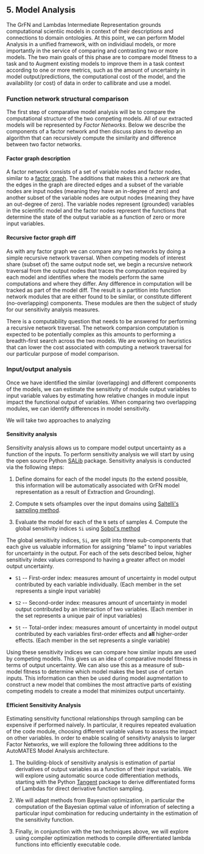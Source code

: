 ## 5. Model Analysis 

The GrFN and Lambdas Intermediate Representation grounds computational
scientiic models in context of their descriptions and connections to
domain ontologies.  At this point, we can perform Model Analysis in a
unified framework, with on individiaul models, or more importantly in
the service of comparing and contrasting two or more models.  The two
main goals of this phase are to compare model fitness to a task and to
Augment existing models to improve them in a task context according to
one or more metrics, such as the amount of uncertainty in model
output/predictions, the computational cost of the model, and the
availability (or cost) of data in order to callibrate and use a model.

### Function network structural comparison 

The first step of comparative model analysis will be to compare the
computational structure of the two competing models. All of our
extracted models will be represented by *Factor Networks*. Below we
describe the components of a factor network and then discuss plans to
develop an algorithm that can recursively compute the similarity and
difference between two factor networks.

#### Factor graph description 

A factor network consists of a set of variable nodes and factor nodes,
similar to a [factor
graph](https://en.wikipedia.org/wiki/Factor_graph). The additions that
makes this a *network* are that the edges in the graph are directed
edges and a subset of the variable nodes are input nodes (meaning they
have an in-degree of zero) and another subset of the variable nodes
are output nodes (meaning they have an out-degree of zero). The
variable nodes represent (grounded) variables in the scientific model
and the factor nodes represent the functions that determine the state
of the output variable as a function of zero or more input variables.

#### Recursive factor graph diff

As with any factor graph we can compare any two networks by doing a
simple recursive network traversal. When competing models of interest
share (subset of) the same output node set, we begin a recursive
network traversal from the output nodes that traces the computation
required by each model and identifies where the models perform the
same computations and where they differ. Any difference in computation
will be tracked as part of the model diff. The result is a partition
into function network modules that are either found to be similar, or
constitute different (no-overlapping) components.  These modules are
then the subject of study for our sensitivity analysis measures.

There is a computability question that needs to be answered for
performing a recursive network traversal.  The network comparsion
computation is expected to be potentially complex as this amounts to
performing a breadth-first search across the two models.  We are
working on heuristics that can lower the cost associated with
computing a network traversal for our particular purpose of model
comparison.

### Input/output analysis

Once we have identified the similar (overlapping) and different
components of the models, we can estimate the sensitivity of module
output variables to input variable values by estimating how relative
changes in module input impact the functional output of variables.
When comparing two overlapping modules, we can identify differences in
model sensitivity.

We will take two approaches to analyzing 

#### Sensitivity analysis

Sensitivity analysis allows us to compare model output uncertainty as
a function of the inputs. To perform sensitivity analysis we will
start by using the open source Python
[SALib](https://salib.readthedocs.io/en/latest/index.html)
package. Sensitivity analysis is conducted via the following steps:

1. Define domains for each of the model inputs (to the extend
possible, this information will be automatically associated with GrFN
model representation as a result of Extraction and Grounding).

2. Compute `N` sets ofsamples over the input domains using [Saltelli's
sampling
method](https://www.sciencedirect.com/science/article/pii/S0010465509003087).

3. Evaluate the model for each of the `N` sets of samples 4. Compute
the global sensitivity indices `Si` using [Sobol's
method](https://www.sciencedirect.com/science/article/abs/pii/S0378475400002706)

The global sensitivity indices, `Si`, are split into three
sub-components that each give us valuable information for assigning
"blame" to input variables for uncertainty in the output. For each of
the sets described below, higher sensitivity index values correspond to
having a greater affect on model output uncertainty.

- `S1` -- First-order index: measures amount of uncertainty in model
  output contributed by each variable individually. (Each member in
  the set represents a single input variable)

- `S2` -- Second-order index: measures amount of uncertainty in model
  output contributed by an interaction of two variables. (Each member
  in the set represents a unique pair of input variables)

- `St` -- Total-order index: measures amount of uncertainty in model
  output contributed by each variables first-order effects and **all**
  higher-order effects. (Each member in the set represents a single
  variable)

Using these sensitivity indices we can compare how similar inputs are
used by competing models. This gives us an idea of comparative model
fitness in terms of output uncertainty. We can also use this as a
measure of sub-model fitness to determine which model makes the best
use of certain inputs. This information can then be used during model
augmentation to construct a new model that combines the most
attractive parts of existing competing models to create a model that
minimizes output uncertainty.

#### Efficient Sensitivity Analysis

Estimating sensitivity functional relationships through sampling can
be expensive if performed naively.  In particular, it requires
repeated evaluation of the code module, choosing different variable
values to assess the impact on other variables. In order to enable
scaling of sensitivty analysis to larger Factor Networks, we will
explore the following three additions to the AutoMATES Model Analysis
architecture.

1. The building-block of sensitivity analysis is estimation of partial
derivatives of output variables as a function of their input variabls.
We will explore using automatic source code differentiation methods,
starting with the Python [Tangent](https://github.com/google/tangent)
package to derive differentiated forms of Lambdas for direct
derivative function sampling.

2. We will adapt methods from Bayesian optimization, in particular the
computation of the Bayesian optimal value of infomration of selecting
a particular input combination for reducing undertainty in the
estimation of the sensitivity function.

3. Finally, in conjunction with the two techniques above, we will
explore using compiler optimization methods to compile differentiated
lambda functions into efficiently executable code.